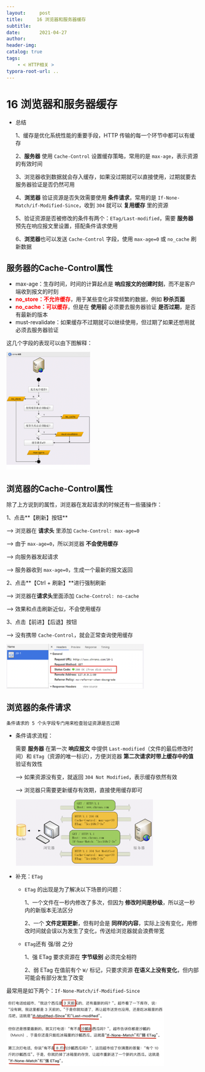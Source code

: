 ```yaml
---
layout:     post
title:     16 浏览器和服务器缓存
subtitle:  
date:       2021-04-27
author:     
header-img: 
catalog: true
tags:
    - < HTTP相关 >
typora-root-url: ..
---
```



# 16 浏览器和服务器缓存

- 总结
    
    1、缓存是优化系统性能的重要手段，HTTP 传输的每一个环节中都可以有缓存
    
    2、**服务器** 使用 `Cache-Control` 设置缓存策略，常用的是 `max-age`，表示资源的有效时间
    
    3、浏览器收到数据就会存入缓存，如果没过期就可以直接使用，过期就要去服务器验证是否仍然可用
    
    4、**浏览器** 验证资源是否失效需要使用 **条件请求**，常用的是 `If-None-Match/if-Modified-Since`，收到 `304` 就可以 **复用缓存** 里的资源
    
    5、验证资源是否被修改的条件有两个：`ETag/Last-modified`，需要 **服务器** 预先在响应报文里设置，搭配条件请求使用
    
    6、**浏览器**也可以发送 `Cache-Control` 字段，使用 `max-age=0` 或 `no_cache` 刷新数据

## 服务器的Cache-Control属性
-   max-age：生存时间，时间的计算起点是 **响应报文的创建时刻**，而不是客户端收到报文的时刻
-   **<span style="color:red">no_store：不允许缓存</span>**，用于某些变化非常频繁的数据，例如 **秒杀页面**
-   **<span style="color:red">no_cache：可以缓存</span>**，但是在 **使用前** 必须要去服务器验证 **是否过期**，是否有最新的版本
-   must-revalidate：如果缓存不过期就可以继续使用，但过期了如果还想用就必须去服务器验证

这几个字段的表现可以由下图解释：

<img src="/../img/assets_2019/image-20210427211639023.png" alt="image-20210427211639023" style="zoom:30%;" />

## 浏览器的Cache-Control属性
除了上方说到的属性，浏览器在发起请求的时候还有一些骚操作：

1、点击**【刷新】按钮**

-->  浏览器在 **请求头** 里添加 `Cache-Control: max-age=0` 

--> 由于 `max-age=0`，所以浏览器 **不会使用缓存**

--> 向服务器发起请求

--> 服务器收到 `max-age=0`，生成一个最新的报文返回

2、点击**【Ctrl + 刷新】**进行强制刷新

--> 浏览器在**请求头**里面添加 `Cache-Control: no-cache`

--> 效果和点击刷新近似，不会使用缓存

3、点击【前进】【后退】按钮

--> 没有携带 `Cache-Control`，就会正常查询使用缓存

<img src="/../img/assets_2019/image-20210427211725435.png" alt="image-20210427211725435" style="zoom:35%;" />

## 浏览器的条件请求
    条件请求的 5 个头字段专门用来检查验证资源是否过期

- 条件请求流程：

    需要 **服务器** 在第一次 **响应报文** 中提供 `Last-modified`（文件的最后修改时间）和 `ETag`（资源的唯一标识），方便浏览器 **第二次请求时带上缓存中的值** 验证有效性 

    --> 如果资源没有变，就返回 `304 Not Modified`，表示缓存依然有效 

    --> 浏览器只需要更新缓存有效期，直接使用缓存即可

    <img src="/../img/assets_2019/image-20210427211800516.png" alt="image-20210427211800516" style="zoom:35%;" />

-   补充：`ETag`
    - `ETag` 的出现是为了解决以下场景的问题：
    
        1、一个文件在一秒内修改了多次，但因为 **修改时间是秒级**，所以这一秒内的新版本无法区分
    
        2、一个 **文件定期更新**，但有时会是 **同样的内容**，实际上没有变化，用修改时间就会误以为发生了变化，传送给浏览器就会浪费带宽
    
    - `ETag`还有 强/弱 之分
    
        1、强 ETag 要求资源在 **字节级别** 必须完全相符
    
        2、弱 ETag 在值前有个 `W/` 标记，只要求资源 **在语义上没有变化**，但内部可能会有部分发生了改变

最常用是如下两个：`If-None-Match/if-Modified-Since`

<img src="/../img/assets_2019/image-20210427211832003.png" alt="image-20210427211832003" style="zoom:40%;" />

